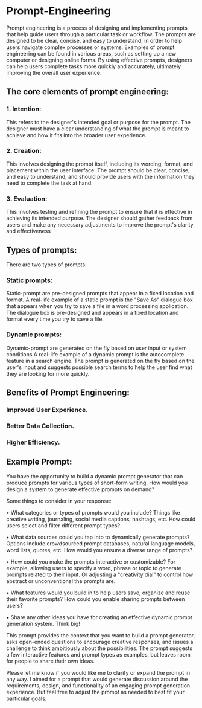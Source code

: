 # Prompt-Engineering
Prompt engineering is a process of designing and implementing prompts that help guide users through a particular task or workflow. The prompts are designed to be clear, concise, and easy to understand, in order to help users navigate complex processes or systems. Examples of prompt engineering can be found in various areas, such as setting up a new computer or designing online forms. By using effective prompts, designers can help users complete tasks more quickly and accurately, ultimately improving the overall user experience.

## The core elements of prompt engineering:

### 1. Intention:
This refers to the designer's intended goal or purpose for the prompt. The designer must have a clear understanding of what the prompt is meant to achieve and how it fits into the broader user experience.

### 2. Creation:
This involves designing the prompt itself, including its wording, format, and placement within the user interface. The prompt should be clear, concise, and easy to understand, and should provide users with the information they need to complete the task at hand.

### 3. Evaluation: 
This involves testing and refining the prompt to ensure that it is effective in achieving its intended purpose. The designer should gather feedback from users and make any necessary adjustments to improve the prompt's clarity and effectiveness

## Types of prompts:
There are two types of prompts:

### Static prompts:
Static-prompt are pre-designed prompts that appear in a fixed location and format. A real-life example of a static prompt is the "Save As" dialogue box that appears when you try to save a file in a word processing application. The dialogue box is pre-designed and appears in a fixed location and format every time you try to save a file. 

### Dynamic prompts:
Dynamic-prompt are generated on the fly based on user input or system conditions
A real-life example of a dynamic prompt is the autocomplete feature in a search engine. The prompt is generated on the fly based on the user's input and suggests possible search terms to help the user find what they are looking for more quickly.

## Benefits of Prompt Engineering:
### Improved User Experience.
### Better Data Collection.
### Higher Efficiency.

## Example Prompt:

You have the opportunity to build a dynamic prompt generator that can produce prompts for various types of short-form writing. How would you design a system to generate effective prompts on demand?

Some things to consider in your response:

• What categories or types of prompts would you include? Things like creative writing, journaling, social media captions, hashtags, etc. How could users select and filter different prompt types?

• What data sources could you tap into to dynamically generate prompts? Options include crowdsourced prompt databases, natural language models, word lists, quotes, etc. How would you ensure a diverse range of prompts?

• How could you make the prompts interactive or customizable? For example, allowing users to specify a word, phrase or topic to generate prompts related to their input. Or adjusting a "creativity dial" to control how abstract or unconventional the prompts are.

• What features would you build in to help users save, organize and reuse their favorite prompts? How could you enable sharing prompts between users?

• Share any other ideas you have for creating an effective dynamic prompt generation system. Think big!

This prompt provides the context that you want to build a prompt generator, asks open-ended questions to encourage creative responses, and issues a challenge to think ambitiously about the possibilities. The prompt suggests a few interactive features and prompt types as examples, but leaves room for people to share their own ideas.

Please let me know if you would like me to clarify or expand the prompt in any way. I aimed for a prompt that would generate discussion around the requirements, design, and functionality of an engaging prompt generation experience. But feel free to adjust the prompt as needed to best fit your particular goals.
